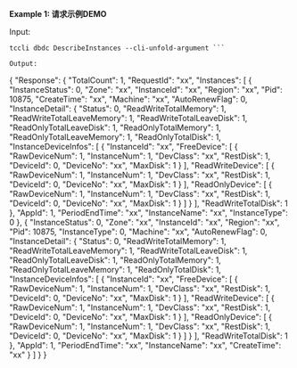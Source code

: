 **Example 1: 请求示例DEMO**



Input: 

```
tccli dbdc DescribeInstances --cli-unfold-argument ```

Output: 
```
{
    "Response": {
        "TotalCount": 1,
        "RequestId": "xx",
        "Instances": [
            {
                "InstanceStatus": 0,
                "Zone": "xx",
                "InstanceId": "xx",
                "Region": "xx",
                "Pid": 10875,
                "CreateTime": "xx",
                "Machine": "xx",
                "AutoRenewFlag": 0,
                "InstanceDetail": {
                    "Status": 0,
                    "ReadWriteTotalMemory": 1,
                    "ReadWriteTotalLeaveMemory": 1,
                    "ReadWriteTotalLeaveDisk": 1,
                    "ReadOnlyTotalLeaveDisk": 1,
                    "ReadOnlyTotalMemory": 1,
                    "ReadOnlyTotalLeaveMemory": 1,
                    "ReadOnlyTotalDisk": 1,
                    "InstanceDeviceInfos": [
                        {
                            "InstanceId": "xx",
                            "FreeDevice": [
                                {
                                    "RawDeviceNum": 1,
                                    "InstanceNum": 1,
                                    "DevClass": "xx",
                                    "RestDisk": 1,
                                    "DeviceId": 0,
                                    "DeviceNo": "xx",
                                    "MaxDisk": 1
                                }
                            ],
                            "ReadWriteDevice": [
                                {
                                    "RawDeviceNum": 1,
                                    "InstanceNum": 1,
                                    "DevClass": "xx",
                                    "RestDisk": 1,
                                    "DeviceId": 0,
                                    "DeviceNo": "xx",
                                    "MaxDisk": 1
                                }
                            ],
                            "ReadOnlyDevice": [
                                {
                                    "RawDeviceNum": 1,
                                    "InstanceNum": 1,
                                    "DevClass": "xx",
                                    "RestDisk": 1,
                                    "DeviceId": 0,
                                    "DeviceNo": "xx",
                                    "MaxDisk": 1
                                }
                            ]
                        }
                    ],
                    "ReadWriteTotalDisk": 1
                },
                "AppId": 1,
                "PeriodEndTime": "xx",
                "InstanceName": "xx",
                "InstanceType": 0
            },
            {
                "InstanceStatus": 0,
                "Zone": "xx",
                "InstanceId": "xx",
                "Region": "xx",
                "Pid": 10875,
                "InstanceType": 0,
                "Machine": "xx",
                "AutoRenewFlag": 0,
                "InstanceDetail": {
                    "Status": 0,
                    "ReadWriteTotalMemory": 1,
                    "ReadWriteTotalLeaveMemory": 1,
                    "ReadWriteTotalLeaveDisk": 1,
                    "ReadOnlyTotalLeaveDisk": 1,
                    "ReadOnlyTotalMemory": 1,
                    "ReadOnlyTotalLeaveMemory": 1,
                    "ReadOnlyTotalDisk": 1,
                    "InstanceDeviceInfos": [
                        {
                            "InstanceId": "xx",
                            "FreeDevice": [
                                {
                                    "RawDeviceNum": 1,
                                    "InstanceNum": 1,
                                    "DevClass": "xx",
                                    "RestDisk": 1,
                                    "DeviceId": 0,
                                    "DeviceNo": "xx",
                                    "MaxDisk": 1
                                }
                            ],
                            "ReadWriteDevice": [
                                {
                                    "RawDeviceNum": 1,
                                    "InstanceNum": 1,
                                    "DevClass": "xx",
                                    "RestDisk": 1,
                                    "DeviceId": 0,
                                    "DeviceNo": "xx",
                                    "MaxDisk": 1
                                }
                            ],
                            "ReadOnlyDevice": [
                                {
                                    "RawDeviceNum": 1,
                                    "InstanceNum": 1,
                                    "DevClass": "xx",
                                    "RestDisk": 1,
                                    "DeviceId": 0,
                                    "DeviceNo": "xx",
                                    "MaxDisk": 1
                                }
                            ]
                        }
                    ],
                    "ReadWriteTotalDisk": 1
                },
                "AppId": 1,
                "PeriodEndTime": "xx",
                "InstanceName": "xx",
                "CreateTime": "xx"
            }
        ]
    }
}
```

